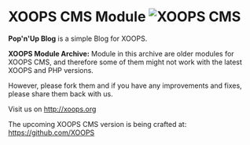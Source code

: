 # XOOPS CMS Module   ![XOOPS CMS](https://avatars2.githubusercontent.com/u/12771439?v=3&s=200)

**Pop'n'Up Blog** is a simple Blog for XOOPS.

**XOOPS Module Archive:** Module in this archive are older modules for XOOPS CMS, and therefore some of them might not work with the latest XOOPS and PHP versions. 

However, please fork them and if you have any improvements and fixes, please share them back with us. 

Visit us on http://xoops.org

The upcoming XOOPS CMS version is being crafted at: https://github.com/XOOPS

